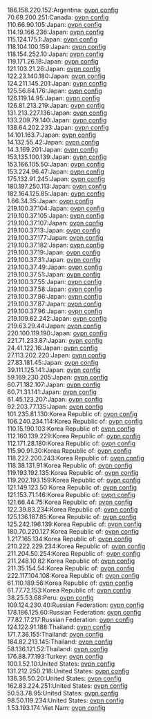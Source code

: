 186.158.220.152:Argentina: [ovpn config](vpn/186_158_220_152.ovpn)  
70.69.200.251:Canada: [ovpn config](vpn/70_69_200_251.ovpn)  
110.66.90.105:Japan: [ovpn config](vpn/110_66_90_105.ovpn)  
114.19.166.236:Japan: [ovpn config](vpn/114_19_166_236.ovpn)  
115.124.175.1:Japan: [ovpn config](vpn/115_124_175_1.ovpn)  
118.104.100.159:Japan: [ovpn config](vpn/118_104_100_159.ovpn)  
118.154.252.10:Japan: [ovpn config](vpn/118_154_252_10.ovpn)  
119.171.26.18:Japan: [ovpn config](vpn/119_171_26_18.ovpn)  
121.103.21.26:Japan: [ovpn config](vpn/121_103_21_26.ovpn)  
122.23.140.180:Japan: [ovpn config](vpn/122_23_140_180.ovpn)  
124.211.145.201:Japan: [ovpn config](vpn/124_211_145_201.ovpn)  
125.56.84.176:Japan: [ovpn config](vpn/125_56_84_176.ovpn)  
126.119.14.95:Japan: [ovpn config](vpn/126_119_14_95.ovpn)  
126.81.213.219:Japan: [ovpn config](vpn/126_81_213_219.ovpn)  
131.213.227.136:Japan: [ovpn config](vpn/131_213_227_136.ovpn)  
133.209.79.140:Japan: [ovpn config](vpn/133_209_79_140.ovpn)  
138.64.202.233:Japan: [ovpn config](vpn/138_64_202_233.ovpn)  
14.101.163.7:Japan: [ovpn config](vpn/14_101_163_7.ovpn)  
14.132.55.42:Japan: [ovpn config](vpn/14_132_55_42.ovpn)  
14.3.169.201:Japan: [ovpn config](vpn/14_3_169_201.ovpn)  
153.135.100.139:Japan: [ovpn config](vpn/153_135_100_139.ovpn)  
153.166.105.50:Japan: [ovpn config](vpn/153_166_105_50.ovpn)  
153.224.96.47:Japan: [ovpn config](vpn/153_224_96_47.ovpn)  
175.132.91.245:Japan: [ovpn config](vpn/175_132_91_245.ovpn)  
180.197.250.113:Japan: [ovpn config](vpn/180_197_250_113.ovpn)  
182.164.125.85:Japan: [ovpn config](vpn/182_164_125_85.ovpn)  
1.66.34.35:Japan: [ovpn config](vpn/1_66_34_35.ovpn)  
219.100.37.104:Japan: [ovpn config](vpn/219_100_37_104.ovpn)  
219.100.37.105:Japan: [ovpn config](vpn/219_100_37_105.ovpn)  
219.100.37.107:Japan: [ovpn config](vpn/219_100_37_107.ovpn)  
219.100.37.13:Japan: [ovpn config](vpn/219_100_37_13.ovpn)  
219.100.37.177:Japan: [ovpn config](vpn/219_100_37_177.ovpn)  
219.100.37.182:Japan: [ovpn config](vpn/219_100_37_182.ovpn)  
219.100.37.19:Japan: [ovpn config](vpn/219_100_37_19.ovpn)  
219.100.37.31:Japan: [ovpn config](vpn/219_100_37_31.ovpn)  
219.100.37.49:Japan: [ovpn config](vpn/219_100_37_49.ovpn)  
219.100.37.51:Japan: [ovpn config](vpn/219_100_37_51.ovpn)  
219.100.37.55:Japan: [ovpn config](vpn/219_100_37_55.ovpn)  
219.100.37.58:Japan: [ovpn config](vpn/219_100_37_58.ovpn)  
219.100.37.86:Japan: [ovpn config](vpn/219_100_37_86.ovpn)  
219.100.37.87:Japan: [ovpn config](vpn/219_100_37_87.ovpn)  
219.100.37.96:Japan: [ovpn config](vpn/219_100_37_96.ovpn)  
219.109.62.242:Japan: [ovpn config](vpn/219_109_62_242.ovpn)  
219.63.29.44:Japan: [ovpn config](vpn/219_63_29_44.ovpn)  
220.100.119.190:Japan: [ovpn config](vpn/220_100_119_190.ovpn)  
221.71.233.87:Japan: [ovpn config](vpn/221_71_233_87.ovpn)  
24.41.122.16:Japan: [ovpn config](vpn/24_41_122_16.ovpn)  
27.113.202.220:Japan: [ovpn config](vpn/27_113_202_220.ovpn)  
27.83.181.45:Japan: [ovpn config](vpn/27_83_181_45.ovpn)  
39.111.125.141:Japan: [ovpn config](vpn/39_111_125_141.ovpn)  
59.169.230.205:Japan: [ovpn config](vpn/59_169_230_205.ovpn)  
60.71.182.107:Japan: [ovpn config](vpn/60_71_182_107.ovpn)  
60.71.31.141:Japan: [ovpn config](vpn/60_71_31_141.ovpn)  
61.45.123.207:Japan: [ovpn config](vpn/61_45_123_207.ovpn)  
92.203.77.135:Japan: [ovpn config](vpn/92_203_77_135.ovpn)  
101.235.81.130:Korea Republic of: [ovpn config](vpn/101_235_81_130.ovpn)  
106.240.234.114:Korea Republic of: [ovpn config](vpn/106_240_234_114.ovpn)  
110.15.190.103:Korea Republic of: [ovpn config](vpn/110_15_190_103.ovpn)  
112.160.139.229:Korea Republic of: [ovpn config](vpn/112_160_139_229.ovpn)  
112.171.28.180:Korea Republic of: [ovpn config](vpn/112_171_28_180.ovpn)  
115.90.91.30:Korea Republic of: [ovpn config](vpn/115_90_91_30.ovpn)  
118.222.200.243:Korea Republic of: [ovpn config](vpn/118_222_200_243.ovpn)  
118.38.131.91:Korea Republic of: [ovpn config](vpn/118_38_131_91.ovpn)  
119.193.192.135:Korea Republic of: [ovpn config](vpn/119_193_192_135.ovpn)  
119.202.193.159:Korea Republic of: [ovpn config](vpn/119_202_193_159.ovpn)  
121.149.123.50:Korea Republic of: [ovpn config](vpn/121_149_123_50.ovpn)  
121.153.71.146:Korea Republic of: [ovpn config](vpn/121_153_71_146.ovpn)  
121.66.44.75:Korea Republic of: [ovpn config](vpn/121_66_44_75.ovpn)  
122.39.83.234:Korea Republic of: [ovpn config](vpn/122_39_83_234.ovpn)  
125.136.187.85:Korea Republic of: [ovpn config](vpn/125_136_187_85.ovpn)  
125.242.196.139:Korea Republic of: [ovpn config](vpn/125_242_196_139.ovpn)  
180.70.220.127:Korea Republic of: [ovpn config](vpn/180_70_220_127.ovpn)  
1.217.165.134:Korea Republic of: [ovpn config](vpn/1_217_165_134.ovpn)  
210.222.229.234:Korea Republic of: [ovpn config](vpn/210_222_229_234.ovpn)  
211.204.50.254:Korea Republic of: [ovpn config](vpn/211_204_50_254.ovpn)  
211.248.10.82:Korea Republic of: [ovpn config](vpn/211_248_10_82.ovpn)  
211.35.154.54:Korea Republic of: [ovpn config](vpn/211_35_154_54.ovpn)  
222.117.104.108:Korea Republic of: [ovpn config](vpn/222_117_104_108.ovpn)  
61.110.189.56:Korea Republic of: [ovpn config](vpn/61_110_189_56.ovpn)  
61.77.72.153:Korea Republic of: [ovpn config](vpn/61_77_72_153.ovpn)  
38.25.53.68:Peru: [ovpn config](vpn/38_25_53_68.ovpn)  
109.124.230.40:Russian Federation: [ovpn config](vpn/109_124_230_40.ovpn)  
178.186.125.60:Russian Federation: [ovpn config](vpn/178_186_125_60.ovpn)  
77.82.17.217:Russian Federation: [ovpn config](vpn/77_82_17_217.ovpn)  
124.122.91.188:Thailand: [ovpn config](vpn/124_122_91_188.ovpn)  
171.7.36.155:Thailand: [ovpn config](vpn/171_7_36_155.ovpn)  
184.82.213.145:Thailand: [ovpn config](vpn/184_82_213_145.ovpn)  
58.136.121.52:Thailand: [ovpn config](vpn/58_136_121_52.ovpn)  
176.88.77.193:Turkey: [ovpn config](vpn/176_88_77_193.ovpn)  
100.1.52.10:United States: [ovpn config](vpn/100_1_52_10.ovpn)  
131.212.250.218:United States: [ovpn config](vpn/131_212_250_218.ovpn)  
136.36.50.20:United States: [ovpn config](vpn/136_36_50_20.ovpn)  
162.83.224.251:United States: [ovpn config](vpn/162_83_224_251.ovpn)  
50.53.78.95:United States: [ovpn config](vpn/50_53_78_95.ovpn)  
98.50.119.234:United States: [ovpn config](vpn/98_50_119_234.ovpn)  
1.53.193.174:Viet Nam: [ovpn config](vpn/1_53_193_174.ovpn)  
